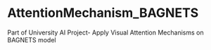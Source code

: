 # AttentionMechanism_BAGNETS
Part of University AI Project- Apply Visual Attention Mechanisms on BAGNETS model
